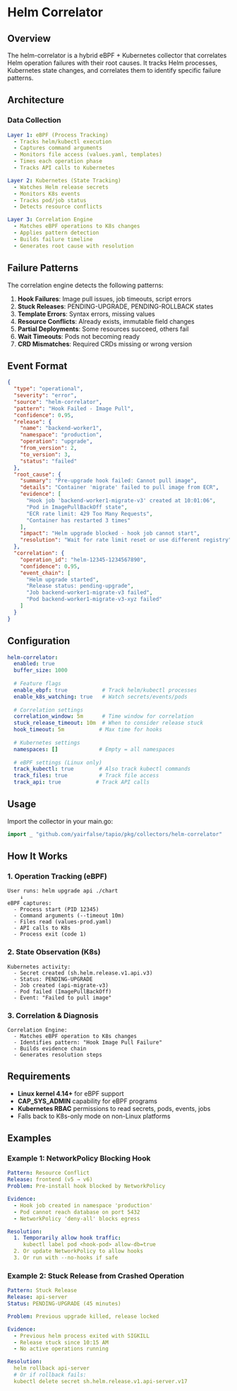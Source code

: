 # Helm Correlator

## Overview

The helm-correlator is a hybrid eBPF + Kubernetes collector that correlates Helm operation failures with their root causes. It tracks Helm processes, Kubernetes state changes, and correlates them to identify specific failure patterns.

## Architecture

### Data Collection

```yaml
Layer 1: eBPF (Process Tracking)
  - Tracks helm/kubectl execution
  - Captures command arguments
  - Monitors file access (values.yaml, templates)
  - Times each operation phase
  - Tracks API calls to Kubernetes

Layer 2: Kubernetes (State Tracking)
  - Watches Helm release secrets
  - Monitors K8s events
  - Tracks pod/job status
  - Detects resource conflicts

Layer 3: Correlation Engine
  - Matches eBPF operations to K8s changes
  - Applies pattern detection
  - Builds failure timeline
  - Generates root cause with resolution
```

## Failure Patterns

The correlation engine detects the following patterns:

1. **Hook Failures**: Image pull issues, job timeouts, script errors
2. **Stuck Releases**: PENDING-UPGRADE, PENDING-ROLLBACK states
3. **Template Errors**: Syntax errors, missing values
4. **Resource Conflicts**: Already exists, immutable field changes
5. **Partial Deployments**: Some resources succeed, others fail
6. **Wait Timeouts**: Pods not becoming ready
7. **CRD Mismatches**: Required CRDs missing or wrong version

## Event Format

```json
{
  "type": "operational",
  "severity": "error",
  "source": "helm-correlator",
  "pattern": "Hook Failed - Image Pull",
  "confidence": 0.95,
  "release": {
    "name": "backend-worker1",
    "namespace": "production",
    "operation": "upgrade",
    "from_version": 2,
    "to_version": 3,
    "status": "failed"
  },
  "root_cause": {
    "summary": "Pre-upgrade hook failed: Cannot pull image",
    "details": "Container 'migrate' failed to pull image from ECR",
    "evidence": [
      "Hook job 'backend-worker1-migrate-v3' created at 10:01:06",
      "Pod in ImagePullBackOff state",
      "ECR rate limit: 429 Too Many Requests",
      "Container has restarted 3 times"
    ],
    "impact": "Helm upgrade blocked - hook job cannot start",
    "resolution": "Wait for rate limit reset or use different registry"
  },
  "correlation": {
    "operation_id": "helm-12345-1234567890",
    "confidence": 0.95,
    "event_chain": [
      "Helm upgrade started",
      "Release status: pending-upgrade",
      "Job backend-worker1-migrate-v3 failed",
      "Pod backend-worker1-migrate-v3-xyz failed"
    ]
  }
}
```

## Configuration

```yaml
helm-correlator:
  enabled: true
  buffer_size: 1000
  
  # Feature flags
  enable_ebpf: true           # Track helm/kubectl processes
  enable_k8s_watching: true   # Watch secrets/events/pods
  
  # Correlation settings
  correlation_window: 5m      # Time window for correlation
  stuck_release_timeout: 10m  # When to consider release stuck
  hook_timeout: 5m           # Max time for hooks
  
  # Kubernetes settings
  namespaces: []             # Empty = all namespaces
  
  # eBPF settings (Linux only)
  track_kubectl: true        # Also track kubectl commands
  track_files: true          # Track file access
  track_api: true           # Track API calls
```

## Usage

Import the collector in your main.go:

```go
import _ "github.com/yairfalse/tapio/pkg/collectors/helm-correlator"
```

## How It Works

### 1. Operation Tracking (eBPF)
```
User runs: helm upgrade api ./chart
    ↓
eBPF captures:
  - Process start (PID 12345)
  - Command arguments (--timeout 10m)
  - Files read (values-prod.yaml)
  - API calls to K8s
  - Process exit (code 1)
```

### 2. State Observation (K8s)
```
Kubernetes activity:
  - Secret created (sh.helm.release.v1.api.v3)
  - Status: PENDING-UPGRADE
  - Job created (api-migrate-v3)
  - Pod failed (ImagePullBackOff)
  - Event: "Failed to pull image"
```

### 3. Correlation & Diagnosis
```
Correlation Engine:
  - Matches eBPF operation to K8s changes
  - Identifies pattern: "Hook Image Pull Failure"
  - Builds evidence chain
  - Generates resolution steps
```

## Requirements

- **Linux kernel 4.14+** for eBPF support
- **CAP_SYS_ADMIN** capability for eBPF programs
- **Kubernetes RBAC** permissions to read secrets, pods, events, jobs
- Falls back to K8s-only mode on non-Linux platforms

## Examples

### Example 1: NetworkPolicy Blocking Hook

```yaml
Pattern: Resource Conflict
Release: frontend (v5 → v6)
Problem: Pre-install hook blocked by NetworkPolicy

Evidence:
  - Hook job created in namespace 'production'
  - Pod cannot reach database on port 5432
  - NetworkPolicy 'deny-all' blocks egress

Resolution:
  1. Temporarily allow hook traffic:
     kubectl label pod <hook-pod> allow-db=true
  2. Or update NetworkPolicy to allow hooks
  3. Or run with --no-hooks if safe
```

### Example 2: Stuck Release from Crashed Operation

```yaml
Pattern: Stuck Release
Release: api-server
Status: PENDING-UPGRADE (45 minutes)

Problem: Previous upgrade killed, release locked

Evidence:
  - Previous helm process exited with SIGKILL
  - Release stuck since 10:15 AM
  - No active operations running

Resolution:
  helm rollback api-server
  # Or if rollback fails:
  kubectl delete secret sh.helm.release.v1.api-server.v17
```

